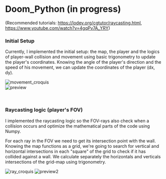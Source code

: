 # Doom_Python (in progress)
(Recommended tutorials: https://lodev.org/cgtutor/raycasting.html, https://www.youtube.com/watch?v=4gqPv7A_YRY)

### Initial Setup
Currently, I implemented the initial setup: the map, the player and the logics of player-wall collision and movement using basic trigonometry to update the player's coordinates.
Knowing the angle of the player's direction and the speed of his movement, we can update the coordinates of the player (dx, dy). 

![movement_croquis](https://i.imgur.com/dxXTI9x.png)
<br>
![preview](https://i.imgur.com/ymliYA2.gif)

<br>

### Raycasting logic (player's FOV)
I implemented the raycasting logic so the FOV-rays also check when a collision occurs and optimize the mathematical parts of the code using Numpy.

For each ray in the FOV we need to get its intersection point with the wall. Knowing the map functions as a grid, we're going to search for vertical and horizontal intersections in each "square" of the grid to check if it has collided against a wall. We calculate separately the horizontals and verticals intersections of the grid-map using trigonometry.

![ray_croquis](https://i.imgur.com/tmiVQv5.png)
![preview2](https://i.imgur.com/EXjnEFt.gif)
